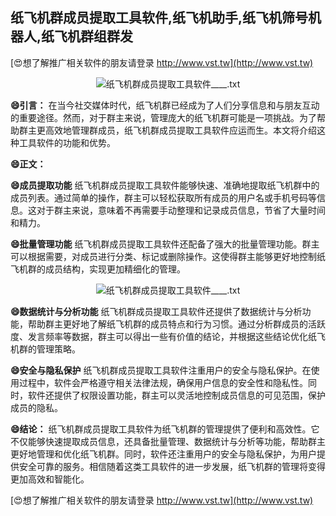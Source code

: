 ## **纸飞机群成员提取工具软件,纸飞机助手,纸飞机筛号机器人,纸飞机群组群发**

[😍想了解推广相关软件的朋友请登录 http://www.vst.tw](http://www.vst.tw)

 <center><img src="https://vst.tw/MP4/tuiguang/png/3.png" alt="纸飞机群成员提取工具软件____.txt"></center>

**😄引言：**
在当今社交媒体时代，纸飞机群已经成为了人们分享信息和与朋友互动的重要途径。然而，对于群主来说，管理庞大的纸飞机群可能是一项挑战。为了帮助群主更高效地管理群成员，纸飞机群成员提取工具软件应运而生。本文将介绍这种工具软件的功能和优势。

**😄正文：**

**😄成员提取功能**
纸飞机群成员提取工具软件能够快速、准确地提取纸飞机群中的成员列表。通过简单的操作，群主可以轻松获取所有成员的用户名或手机号码等信息。这对于群主来说，意味着不再需要手动整理和记录成员信息，节省了大量时间和精力。

**😄批量管理功能**
纸飞机群成员提取工具软件还配备了强大的批量管理功能。群主可以根据需要，对成员进行分类、标记或删除操作。这使得群主能够更好地控制纸飞机群的成员结构，实现更加精细化的管理。

 <center><img src="https://vst.tw/MP4/tuiguang/png/7.png" alt="纸飞机群成员提取工具软件____.txt"></center>

**😄数据统计与分析功能**
纸飞机群成员提取工具软件还提供了数据统计与分析功能，帮助群主更好地了解纸飞机群的成员特点和行为习惯。通过分析群成员的活跃度、发言频率等数据，群主可以得出一些有价值的结论，并根据这些结论优化纸飞机群的管理策略。

**😄安全与隐私保护**
纸飞机群成员提取工具软件注重用户的安全与隐私保护。在使用过程中，软件会严格遵守相关法律法规，确保用户信息的安全性和隐私性。同时，软件还提供了权限设置功能，群主可以灵活地控制成员信息的可见范围，保护成员的隐私。

**😄结论：**
纸飞机群成员提取工具软件为纸飞机群的管理提供了便利和高效性。它不仅能够快速提取成员信息，还具备批量管理、数据统计与分析等功能，帮助群主更好地管理和优化纸飞机群。同时，软件还注重用户的安全与隐私保护，为用户提供安全可靠的服务。相信随着这类工具软件的进一步发展，纸飞机群的管理将变得更加高效和智能化。

[😍想了解推广相关软件的朋友请登录 http://www.vst.tw](http://www.vst.tw)



